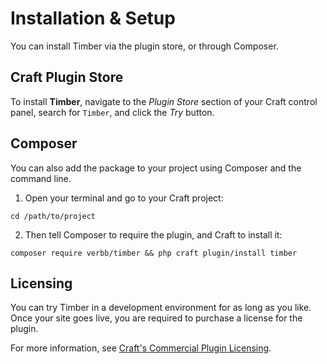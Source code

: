 # Installation & Setup
You can install Timber via the plugin store, or through Composer.

## Craft Plugin Store
To install **Timber**, navigate to the _Plugin Store_ section of your Craft control panel, search for `Timber`, and click the _Try_ button.

## Composer
You can also add the package to your project using Composer and the command line.

1. Open your terminal and go to your Craft project:
```shell
cd /path/to/project
```

2. Then tell Composer to require the plugin, and Craft to install it:
```shell
composer require verbb/timber && php craft plugin/install timber
```

## Licensing
You can try Timber in a development environment for as long as you like. Once your site goes live, you are required to purchase a license for the plugin.

For more information, see [Craft's Commercial Plugin Licensing](https://craftcms.com/docs/4.x/plugins.html#commercial-plugin-licensing).
